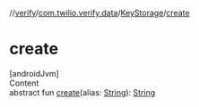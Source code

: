 //[verify](../../index.md)/[com.twilio.verify.data](../index.md)/[KeyStorage](index.md)/[create](create.md)



# create  
[androidJvm]  
Content  
abstract fun [create](create.md)(alias: [String](https://kotlinlang.org/api/latest/jvm/stdlib/kotlin/-string/index.html)): [String](https://kotlinlang.org/api/latest/jvm/stdlib/kotlin/-string/index.html)  



